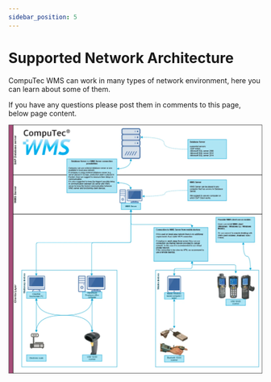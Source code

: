 ```yaml
---
sidebar_position: 5
---
```


# Supported Network Architecture

CompuTec WMS can work in many types of network environment, here you can learn about some of them.

If you have any questions please post them in comments to this page, below page content.

![CompuTec WMS Architecture](./media/wms-architecture.webp)
